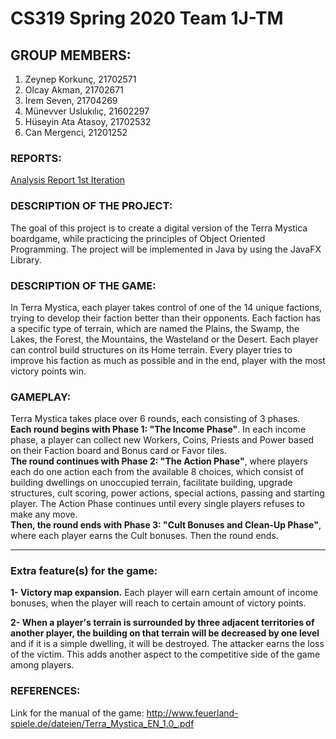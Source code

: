 # CS319 Spring 2020 Team 1J-TM 
## GROUP MEMBERS: </br>
1. Zeynep Korkunç, 21702571 </br>
2. Olcay Akman, 21702671 </br> 
3. İrem Seven, 21704269 </br>
4. Münevver Uslukılıç, 21602297  </br>
5. Hüseyin Ata Atasoy, 21702532 </br>
6. Can Mergenci, 21201252 </br>
### REPORTS: </br>
[Analysis Report 1st Iteration](https://docs.google.com/document/d/1pxnmEeJ-7SEgrIv9lMExya_Q0RhlCyWmTGyMsa1_hXc/edit?usp=sharing)


### DESCRIPTION OF THE PROJECT: </br>
The goal of this project is to create a digital version of the Terra Mystica boardgame, while practicing the principles of Object Oriented Programming. The project will be implemented in Java by using the JavaFX Library.

### DESCRIPTION OF THE GAME: </br>
In Terra Mystica, each player takes control of one of the 14 unique factions, trying to develop their faction better than their opponents. Each faction has a specific type of terrain, which are named the Plains, the Swamp, the Lakes, the Forest, the Mountains, the Wasteland or the Desert. Each player can control build structures on its Home terrain. Every player tries to improve his faction as much as possible and in the end, player with the most victory points win.

### GAMEPLAY: </br>
Terra Mystica takes place over 6 rounds, each consisting of 3 phases.</br> 
**Each round begins with Phase 1: "The Income Phase"**. In each income phase, a player can collect new Workers, Coins, Priests and Power based on their Faction board and Bonus card or Favor tiles. </br>
**The round continues with Phase 2: "The Action Phase"**, where players each do one action each from the available 8 choices, which consist of building dwellings on unoccupied terrain, facilitate building, upgrade structures, cult scoring, power actions, special actions, passing and starting player. The Action Phase continues until every single players refuses to make any move. </br>
**Then, the round ends with Phase 3: "Cult Bonuses and Clean-Up Phase"**, where each player earns the Cult bonuses. Then the round ends. 

_________________________________________________________________________________________________

### Extra feature(s) for the game: </br>

**1- Victory map expansion.** Each player will earn certain amount of income bonuses, when the player will reach to certain amount of victory points. 

**2- When a player's terrain is surrounded by three adjacent territories of another player, the building on that terrain will be decreased by one level** and if it is a simple dwelling, it will be destroyed. The attacker earns the loss of the victim. This adds another aspect to the competitive side of the game among players.

### REFERENCES: </br>
Link for the manual of the game: http://www.feuerland-spiele.de/dateien/Terra_Mystica_EN_1.0_.pdf
